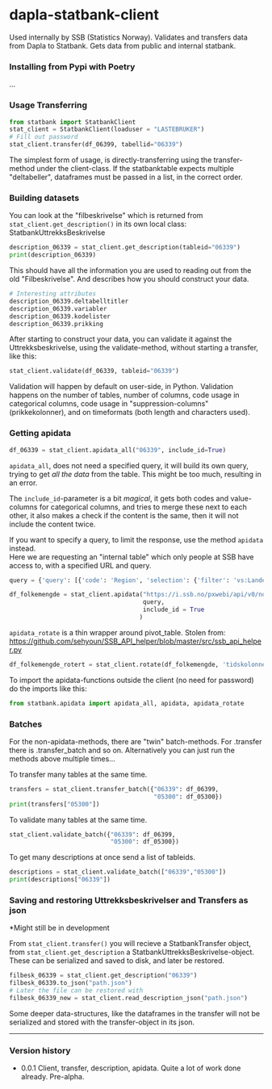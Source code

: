 # dapla-statbank-client
Used internally by SSB (Statistics Norway).
Validates and transfers data from Dapla to Statbank.
Gets data from public and internal statbank.



### Installing from Pypi with Poetry
...


### Usage Transferring

```python
from statbank import StatbankClient
stat_client = StatbankClient(loaduser = "LASTEBRUKER")
# Fill out password
stat_client.transfer(df_06399, tabellid="06339")
```
The simplest form of usage, is directly-transferring using the transfer-method under the client-class. If the statbanktable expects multiple "deltabeller", dataframes must be passed in a list, in the correct order.


### Building datasets
You can look at the "filbeskrivelse" which is returned from `stat_client.get_description()` in its own local class: StatbankUttrekksBeskrivelse
```python
description_06339 = stat_client.get_description(tableid="06339")
print(description_06339)
```
This should have all the information you are used to reading out from the old "Filbeskrivelse". And describes how you should construct your data.
```python
# Interesting attributes
description_06339.deltabelltitler
description_06339.variabler
description_06339.kodelister
description_06339.prikking
```
After starting to construct your data, you can validate it against the Uttrekksbeskrivelse, using the validate-method, without starting a transfer, like this:
```python
stat_client.validate(df_06339, tableid="06339")
```
Validation will happen by default on user-side, in Python.
Validation happens on the number of tables, number of columns, code usage in categorical columns, code usage in "suppression-columns" (prikkekolonner), and on timeformats (both length and characters used).


### Getting apidata

```python
df_06339 = stat_client.apidata_all("06339", include_id=True)
```
`apidata_all`, does not need a specified query, it will build its own query, trying to get *all the data* from the table. This might be too much, resulting in an error.

The `include_id`-parameter is a bit *magical*, it gets both codes and value-columns for categorical columns, and tries to merge these next to each other, it also makes a check if the content is the same, then it will not include the content twice.

If you want to specify a query, to limit the response, use the method `apidata` instead.\
Here we are requesting an "internal table" which only people at SSB have access to, with a specified URL and query.
```python
query = {'query': [{'code': 'Region', 'selection': {'filter': 'vs:Landet', 'values': ['0']}}, {'code': 'Alder', 'selection': {'filter': 'vs:AldGrupp19', 'values': ['000', '001', '002', '003', '004', '005', '006', '007', '008', '009', '010', '011', '012', '013', '014', '015', '016', '017', '018', '019', '020', '021', '022', '023', '024', '025', '026', '027', '028', '029', '030', '031', '032', '033', '034', '035', '036', '037', '038', '039', '040', '041', '042', '043', '044', '045', '046', '047', '048', '049', '050', '051', '052', '053', '054', '055', '056', '057', '058', '059', '060', '061', '062', '063', '064', '065', '066', '067', '068', '069', '070', '071', '072', '073', '074', '075', '076', '077', '078', '079', '080', '081', '082', '083', '084', '085', '086', '087', '088', '089', '090', '091', '092', '093', '094', '095', '096', '097', '098', '099', '100', '101', '102', '103', '104', '105', '106', '107', '108', '109', '110', '111', '112', '113', '114', '115', '116', '117', '118', '119+']}}, {'code': 'Statsbrgskap', 'selection': {'filter': 'vs:Statsborgerskap', 'values': ['000']}}, {'code': 'Tid', 'selection': {'filter': 'item', 'values': ['2022']}}], 'response': {'format': 'json-stat2'}}

df_folkemengde = stat_client.apidata("https://i.ssb.no/pxwebi/api/v0/no/prod_24v_intern/START/be/be01/folkemengde/Rd0002Aa",
                                     query,
                                     include_id = True
                                    )
```

`apidata_rotate` is a thin wrapper around pivot_table. Stolen from: https://github.com/sehyoun/SSB_API_helper/blob/master/src/ssb_api_helper.py
```python
df_folkemengde_rotert = stat_client.rotate(df_folkemengde, 'tidskolonne', "verdikolonne")
```


To import the apidata-functions outside the client (no need for password) do the imports like this:
```python
from statbank.apidata import apidata_all, apidata, apidata_rotate
```

### Batches
For the non-apidata-methods, there are "twin" batch-methods. 
For .transfer there is .transfer_batch and so on.
Alternatively you can just run the methods above multiple times...

To transfer many tables at the same time.
```python
transfers = stat_client.transfer_batch({"06339": df_06399,
                                        "05300": df_05300})
print(transfers["05300"])
```

To validate many tables at the same time.
```python
stat_client.validate_batch({"06339": df_06399,
                            "05300": df_05300})
```

To get many descriptions at once send a list of tableids.
```python
descriptions = stat_client.validate_batch(["06339","05300"])
print(descriptions["06339"])
```

### Saving and restoring Uttrekksbeskrivelser and Transfers as json
\*Might still be in development

From `stat_client.transfer()` you will recieve a StatbankTransfer object, from `stat_client.get_description` a StatbankUttrekksBeskrivelse-object. These can be serialized and saved to disk, and later be restored.

```python
filbesk_06339 = stat_client.get_description("06339")
filbesk_06339.to_json("path.json")
# Later the file can be restored with
filbesk_06339_new = stat_client.read_description_json("path.json")
```

Some deeper data-structures, like the dataframes in the transfer will not be serialized and stored with the transfer-object in its json.

---

### Version history

- 0.0.1 Client, transfer, description, apidata. Quite a lot of work done already. Pre-alpha.
